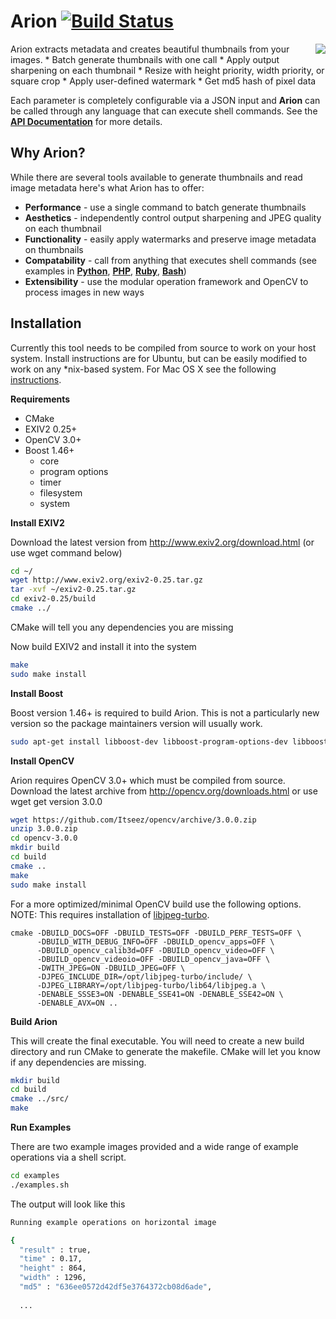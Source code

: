 # Arion [![Build Status](https://travis-ci.org/snapwire-media/arion.svg)](https://travis-ci.org/snapwire-media/arion)
<img align="right" style="margin-left:4px;" src="https://raw.githubusercontent.com/wiki/snapwire-media/arion/images/arion-logo.png?token=ABLvVTS8ATmDqkb6_Al5kWmLIbUPJraeks5WLDi5wA%3D%3D">
Arion extracts metadata and creates beautiful thumbnails from your images. 
* Batch generate thumbnails with one call
* Apply output sharpening on each thumbnail
* Resize with height priority, width priority, or square crop
* Apply user-defined watermark
* Get md5 hash of pixel data

Each parameter is completely configurable via a JSON input and **Arion** can be called through any language that can execute shell commands. See the **[API Documentation](../../wiki/API-Documentation)** for more details.

## Why Arion?
While there are several tools available to generate thumbnails and read image metadata here's what Arion has to offer:
* **Performance** - use a single command to batch generate thumbnails
* **Aesthetics** - independently control output sharpening and JPEG quality on each thumbnail
* **Functionality** - easily apply watermarks and preserve image metadata on thumbnails
* **Compatability** - call from anything that executes shell commands (see examples in **[Python](../../wiki/Examples#python)**, **[PHP](../../wiki/Examples#php)**, **[Ruby](../../wiki/Examples#ruby)**, **[Bash](../../wiki/Examples#shell)**)
* **Extensibility** - use the modular operation framework and OpenCV to process images in new ways

## Installation
Currently this tool needs to be compiled from source to work on your host system. Install instructions are for Ubuntu, but can be easily modified to work on any *nix-based system. For Mac OS X see the following [instructions](../../wiki/Installation#mac-os-x). 

**Requirements**
* CMake
* EXIV2 0.25+
* OpenCV 3.0+
* Boost 1.46+
  * core 
  * program options 
  * timer 
  * filesystem 
  * system

**Install EXIV2**

Download the latest version from http://www.exiv2.org/download.html (or use wget command below)

```bash
cd ~/
wget http://www.exiv2.org/exiv2-0.25.tar.gz
tar -xvf ~/exiv2-0.25.tar.gz
cd exiv2-0.25/build
cmake ../
```

CMake will tell you any dependencies you are missing

Now build EXIV2 and install it into the system
```bash
make
sudo make install
```

**Install Boost**

Boost version 1.46+ is required to build Arion.  This is not a particularly new version so the package maintainers version will usually work.

```bash
sudo apt-get install libboost-dev libboost-program-options-dev libboost-timer-dev libboost-filesystem-dev libboost-system-dev
```

**Install OpenCV**

Arion requires OpenCV 3.0+ which must be compiled from source.  Download the latest archive from http://opencv.org/downloads.html or use wget get version 3.0.0

```bash
wget https://github.com/Itseez/opencv/archive/3.0.0.zip
unzip 3.0.0.zip 
cd opencv-3.0.0
mkdir build
cd build
cmake ..
make
sudo make install
```

For a more optimized/minimal OpenCV build use the following options. 
NOTE: This requires installation of [libjpeg-turbo](https://github.com/libjpeg-turbo/libjpeg-turbo).  

```
cmake -DBUILD_DOCS=OFF -DBUILD_TESTS=OFF -DBUILD_PERF_TESTS=OFF \
      -DBUILD_WITH_DEBUG_INFO=OFF -DBUILD_opencv_apps=OFF \
      -DBUILD_opencv_calib3d=OFF -DBUILD_opencv_video=OFF \
      -DBUILD_opencv_videoio=OFF -DBUILD_opencv_java=OFF \
      -DWITH_JPEG=ON -DBUILD_JPEG=OFF \
      -DJPEG_INCLUDE_DIR=/opt/libjpeg-turbo/include/ \
      -DJPEG_LIBRARY=/opt/libjpeg-turbo/lib64/libjpeg.a \
      -DENABLE_SSSE3=ON -DENABLE_SSE41=ON -DENABLE_SSE42=ON \
      -DENABLE_AVX=ON ..
```

**Build Arion**

This will create the final executable. You will need to create a new build directory and run CMake to generate the makefile.  CMake will let you know if any dependencies are missing.  

```bash
mkdir build
cd build
cmake ../src/
make
```

**Run Examples**

There are two example images provided and a wide range of example operations via a shell script. 

```bash
cd examples
./examples.sh
```

The output will look like this

```bash
Running example operations on horizontal image

{
  "result" : true,
  "time" : 0.17,
  "height" : 864,
  "width" : 1296,
  "md5" : "636ee0572d42df5e3764372cb08d6ade",
  
  ...
```
